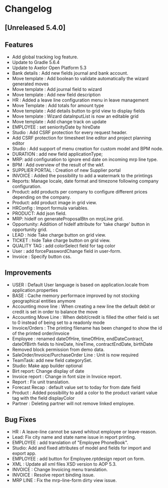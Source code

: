 # Changelog
## [Unreleased 5.4.0]
## Features
- Add global tracking log feature.
- Update to Gradle 5.6.4
- Update to Axelor Open Platform 5.3
- Bank details : Add new fields journal and bank account.
- Move template : Add boolean to validate automatically the wizard generated moves
- Move template : Add journal field to wizard
- Move template : Add new field description
- HR : Added a leave line configuration menu in leave management
- Move Template : Add totals for amount type
- Move template : Add details button to grid view to display fields
- Move template : Wizard dataInputList is now an editable grid
- Move template : Add change track on update
- EMPLOYEE : set seniorityDate by hireDate
- Studio : Add CSRF protection for every request header.
- Add CSRF protection for timesheet line editor and project planning editor
- Studio : Add support of menu creation for custom model and BPM node.
- DURATION : add new field applicationType;
- MRP: add configuration to ignore end date on incoming mrp line type.
- BPM : Add overview of the result of the wkf.
- SUPPLIER PORTAL : Creation of new Supplier portal
- INVOICE : Added the possibility to add a watermark to the printings
- Reports: Manage locale, date format and timezone following company configuration.
- Product: add products per company to configure different prices depending on the company.
- Product: add product image in grid view.
- HRConfig : Import formula variables.
- PRODUCT: Add json field.
- MRP: hideIf on generateProposalBtn on mrpLine grid.
- Opportunity: Addition of hideIf attribute for 'take charge' button in opportunity grid.
- LEAD : hide Take charge button on grid view.
- TICKET : hide Take charge button on grid view.
- QUALITY TAG : add colorSelect field for tag color
- User : add forcePasswordChange field in user-form.
- Invoice : Specify button css.

## Improvements
- USER : Default User language is based on application.locale from application.properties
- BASE : Cache memory performace improved by not stocking geographical entities anymore
- Accounting move line : When creating a new line the default debit or credit is set in order to balance the move
- Accounting Move Line : When debit/credit is filled the other field is set to 0 instead of being set to a readonly mode
- Invoice/Orders : The printing filename has been changed to show the id of the printed order/invoice
- Employee : renamed dateOfHire, timeOfHire, endDateContract, dateOfBirth fields to hireDate, hireTime, contractEndDate, birthDate
- Removed block permission from demo data.
- SaleOrder/Invoice/PurchaseOrder Line : Unit is now required
- TeamTask: add new field categorySet.
- Studio: Make app builder optional
- Birt report: Change display of date
- Invoice report : Change in font size in Invoice report.
- Report : Fix unit translation.
- Forecast Recap : default value set to today for from date field
- Product : Added possibility to add a color to the product variant value tag with the field displayColor
- Partner : Deleting partner will not remove linked employee.

## Bug Fixes
- HR : A leave-line cannot be saved whitout employee or leave-reason.
- Lead: Fix city name and state name issue in report printing.
- EMPLOYEE : add translation of "Employee PhoneBook".
- Studio: Add and fixed attributes of model and fields for import and export app.
- EMPLOYEE : add button for Employee.rptdesign report on form.
- XML : Update all xml files XSD version to AOP 5.3.
- INVOICE : Change Invoicing menu translation.
- INVOICE : Resolve report binding issue.
- MRP LINE : Fix the mrp-line-form dirty view issue.

